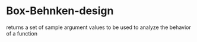 # Box-Behnken-design
returns a set of sample argument values to be used to analyze the behavior of a function
